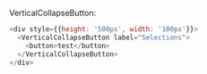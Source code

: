 VerticalCollapseButton:

```js
<div style={{height: '500px', width: '100px'}}>
  <VerticalCollapseButton label="Selections">
    <button>test</button>
  </VerticalCollapseButton>
</div>
```
